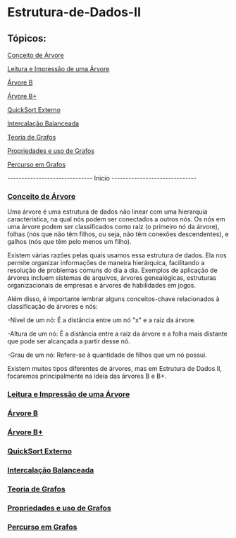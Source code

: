 # Estrutura-de-Dados-II

## Tópicos:     
[Conceito de Árvore](#conceito-de-árvore) 

[Leitura e Impressão de uma Árvore](#leitura-e-impressão-de-uma-árvore)

[Árvore B](#árvore-b)

[Árvore B+](#árvore-b+)

[QuickSort Externo](#quicksort-externo)

[Intercalação Balanceada](#intercalaçăo-balanceada)

[Teoria de Grafos](#teoria-de-grafos)

[Propriedades e uso de Grafos](#propriedades-e-uso-de-grafos)

[Percurso em Grafos](#percurso-em-grafos)

------------------------------ Inicio ------------------------------
    
### [Conceito de Árvore](#conceito-de-árvore)

Uma árvore é uma estrutura de dados não linear com uma hierarquia característica, na qual nós podem ser conectados a outros nós. Os nós em uma árvore podem ser classificados como raiz (o primeiro nó da árvore), folhas (nós que não têm filhos, ou seja, não têm conexões descendentes), e galhos (nós que têm pelo menos um filho).

Existem várias razões pelas quais usamos essa estrutura de dados. Ela nos permite organizar informações de maneira hierárquica, facilitando a resolução de problemas comuns do dia a dia. Exemplos de aplicação de árvores incluem sistemas de arquivos, árvores genealógicas, estruturas organizacionais de empresas e árvores de habilidades em jogos.

   Além disso, é importante lembrar alguns conceitos-chave relacionados à classificação de árvores e nós:

-Nível de um nó: É a distância entre um nó "x" e a raiz da árvore.

-Altura de um nó: É a distância entre a raiz da árvore e a folha mais distante que pode ser alcançada a partir desse nó.

-Grau de um nó: Refere-se à quantidade de filhos que um nó possui.

Existem muitos tipos diferentes de árvores, mas em Estrutura de Dados II, focaremos principalmente na ideia das árvores B e B+.
          

### [Leitura e Impressão de uma Árvore](#leitura-e-impressão-de-uma-árvore)
### [Árvore B](#árvore-b)
### [Árvore B+](#árvore-b+)
### [QuickSort Externo](#quicksort-externo)
### [Intercalação Balanceada](#intercalaçăo-balanceada)
### [Teoria de Grafos](#teoria-de-grafos)
### [Propriedades e uso de Grafos](#propriedades-e-uso-de-grafos)
### [Percurso em Grafos](#percurso-em-grafos)

    
